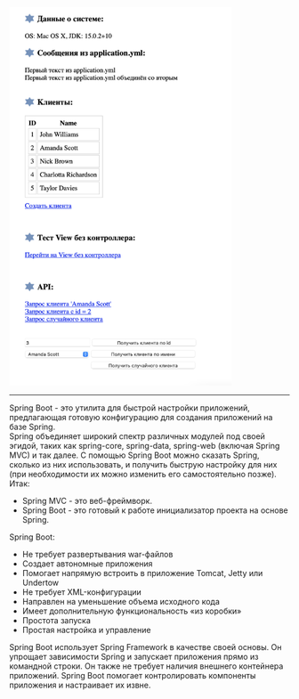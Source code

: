 <img src="readme/index.png" width="400">

-------------------------------
Spring Boot - это утилита для быстрой настройки приложений, предлагающая готовую конфигурацию для создания приложений на базе Spring.   
Spring объединяет широкий спектр различных модулей под своей эгидой, таких как spring-core, spring-data, spring-web (включая Spring MVC) и так далее. С помощью Spring Boot можно сказать Spring, сколько из них использовать, и получить быструю настройку для них (при необходимости их можно изменить его самостоятельно позже).  
Итак:
- Spring MVC - это веб-фреймворк.
- Spring Boot - это готовый к работе инициализатор проекта на основе Spring. 


Spring Boot:
- Не требует развертывания war-файлов 
- Создает автономные приложения 
- Помогает напрямую встроить в приложение Tomcat, Jetty или Undertow 
- Не требует XML-конфигурации 
- Направлен на уменьшение объема исходного кода 
- Имеет дополнительную функциональность «из коробки» 
- Простота запуска 
- Простая настройка и управление

Spring Boot использует Spring Framework в качестве своей основы. 
Он упрощает зависимости Spring и запускает приложения прямо из командной строки. 
Он также не требует наличия внешнего контейнера приложений. 
Spring Boot помогает контролировать компоненты приложения и настраивает их извне.